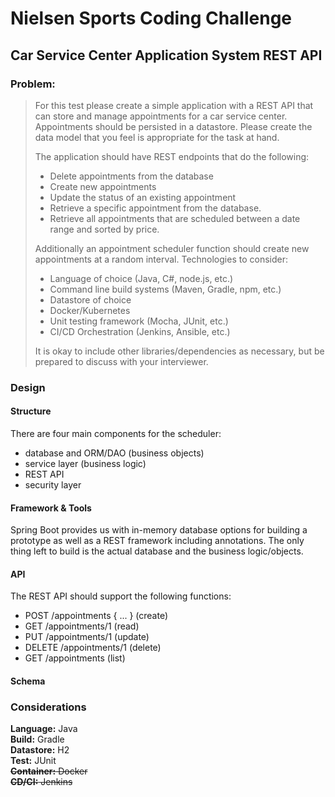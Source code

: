 # Nielsen Sports Coding Challenge

## Car Service Center Application System REST API

### Problem:

> For this test please create a simple application with a REST API that can store and manage appointments for
a car service center. Appointments should be persisted in a datastore. Please create the data model that you
feel is appropriate for the task at hand.
>
>The application should have REST endpoints that do the following:
> - Delete appointments from the database
> - Create new appointments
> - Update the status of an existing appointment
> - Retrieve a specific appointment from the database.
> - Retrieve all appointments that are scheduled between a date range and sorted by price.
>
> Additionally an appointment scheduler function should create new appointments at a random interval.
Technologies to consider:
> - Language of choice (Java, C#, node.js, etc.)
> - Command line build systems (Maven, Gradle, npm, etc.)
> - Datastore of choice
> - Docker/Kubernetes
> - Unit testing framework (Mocha, JUnit, etc.)
> - CI/CD Orchestration (Jenkins, Ansible, etc.)
>
> It is okay to include other libraries/dependencies as necessary, but be prepared to discuss with your
interviewer.

### Design

#### Structure
There are four main components for the scheduler:
- database and ORM/DAO (business objects)
- service layer (business logic)
- REST API
- security layer

#### Framework & Tools
Spring Boot provides us with in-memory database options for building a prototype as well as 
a REST framework including annotations. The only thing left to build is the actual database 
and the business logic/objects.

#### API
The REST API should support the following functions:
- POST /appointments { ... } (create)
- GET /appointments/1 (read)
- PUT /appointments/1 (update)
- DELETE /appointments/1 (delete)
- GET /appointments (list)

#### Schema



### Considerations

**Language:** Java\
**Build:** Gradle\
**Datastore:** H2\
**Test:** JUnit\
~~**Container:** Docker~~\
~~**CD/CI:** Jenkins~~

